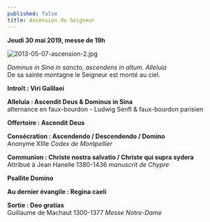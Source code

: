 ```yaml
---
published: false
title: Ascension du Seigneur
---
```

**Jeudi 30 mai 2019, messe de 19h**  

![2013-05-07-ascension-2.jpg]({{site.baseurl}}/images/2013-05-07-ascension-2.jpg)

*Dominus in Sina in sancto, ascendens in altum. Alleluia*  
De sa sainte montagne le Seigneur est monté au ciel.

**Introït : Viri Galilaei**

**Alleluia : Ascendit Deus & Dominus in Sina**  
alternance en faux-bourdon - Ludwig Senfl & faux-bourdon parisien

**Offertoire : Ascendit Deus**

**Consécration : Ascendendo / Descendendo / Domino**  
Anonyme XIIIe *Codex de Montpellier*

**Communion : Christe nostra salvatio / Christe qui supra sydera**  
Attribué à Jean Hanelle 1380-1436 *manuscrit de Chypre*

**Psallite Domino**  

**Au dernier évangile : Regina caeli**

**Sortie : Deo gratias**  
Guillaume de Machaut 1300-1377 *Messe Notre-Dame* 

